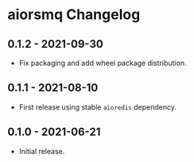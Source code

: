 # aiorsmq Changelog

## **0.1.2** - 2021-09-30
- Fix packaging and add wheel package distribution.

## **0.1.1** - 2021-08-10
- First release using stable `aioredis` dependency.

## **0.1.0** - 2021-06-21
- Initial release.
